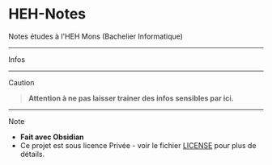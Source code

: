 # HEH-Notes
 Notes études à l'HEH Mons (Bachelier Informatique)

---

Infos

---

> [!CAUTION]
> > **Attention à ne pas laisser trainer des infos sensibles par ici.**

---  

> [!NOTE]
> - **Fait avec Obsidian**
> - Ce projet est sous licence Privée - voir le fichier [LICENSE](LICENSE) pour plus de détails.